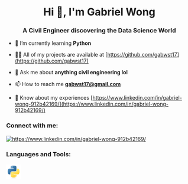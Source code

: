 <h1 align="center">Hi 👋, I'm Gabriel Wong</h1>
<h3 align="center">A Civil Engineer discovering the Data Science World</h3>

- 🌱 I’m currently learning **Python**

- 👨‍💻 All of my projects are available at [https://github.com/gabwst17](https://github.com/gabwst17)

- 💬 Ask me about **anything civil engineering lol**

- 📫 How to reach me **gabwst17@gmail.com**

- 📄 Know about my experiences [https://www.linkedin.com/in/gabriel-wong-912b42169/](https://www.linkedin.com/in/gabriel-wong-912b42169/)

<h3 align="left">Connect with me:</h3>
<p align="left">
<a href="https://linkedin.com/in/https://www.linkedin.com/in/gabriel-wong-912b42169/" target="blank"><img align="center" src="https://raw.githubusercontent.com/rahuldkjain/github-profile-readme-generator/master/src/images/icons/Social/linked-in-alt.svg" alt="https://www.linkedin.com/in/gabriel-wong-912b42169/" height="30" width="40" /></a>
</p>

<h3 align="left">Languages and Tools:</h3>
<p align="left"> <a href="https://www.python.org" target="_blank" rel="noreferrer"> <img src="https://raw.githubusercontent.com/devicons/devicon/master/icons/python/python-original.svg" alt="python" width="40" height="40"/> </a> </p>
